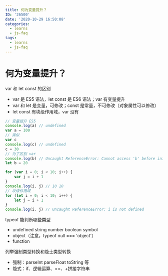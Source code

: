 ```yaml
---
title: 何为变量提升？
ID: '26500'
date: '2020-10-29 16:50:08'
categories:
  - learns
  - js-faq
tags:
  - learns
  - js-faq
---
```


# 何为变量提升？

var 和 let const 的区别

- var 是 ES5 语法，let const 是 ES6 语法；var 有变量提升
- var 和 let 是变量，可修改；const 是常量，不可修改（对象属性可以修改）
- let const 有块级作用域，var 没有

``` js 
// 变量提升 ES5
console.log(a) // undefined
var a = 100
// 类似
var c
console.log(c) // undefined
c = 30
// 为了区别 var
console.log(b) // Uncaught ReferenceError: Cannot access 'b' before initialization
let b = 20
```

``` js 
for (var i = 0; i < 10; i++) {
    var j = i + 1
}
console.log(i, j) // 10 10
// 块级作用域
for (let i = 0; i < 10; i++) {
    let j = i + 1
}
console.log(i, j) // Uncaught ReferenceError: i is not defined
```

typeof 能判断哪些类型

- undefined string number boolean symbol
- object（注意，typeof null === 'object'）
- function

列举强制类型转换和隐士类型转换

- 强制：parseInt parseFloat toString 等
- 隐式：if、逻辑运算、==、+拼接字符串
